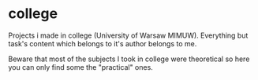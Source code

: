 # college
Projects i made in college (University of Warsaw MIMUW).
Everything but task's content which belongs to it's author belongs to me. 

Beware that most of the subjects I took in college were theoretical so here you can only find some the "practical" ones.
